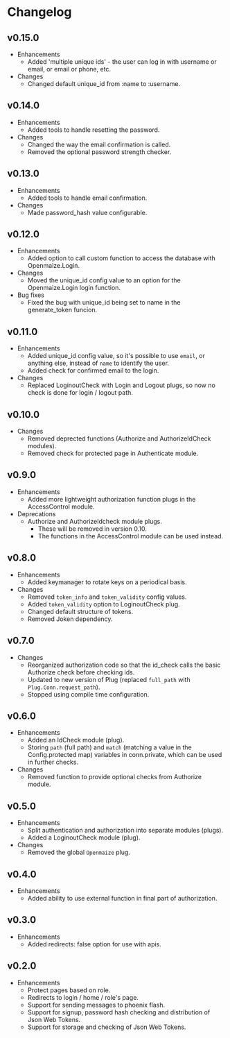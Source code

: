 # Changelog

## v0.15.0

* Enhancements
    * Added 'multiple unique ids' - the user can log in with username or email, or email or phone, etc.
* Changes
    * Changed default unique_id from :name to :username.

## v0.14.0

* Enhancements
    * Added tools to handle resetting the password.
* Changes
    * Changed the way the email confirmation is called.
    * Removed the optional password strength checker.

## v0.13.0

* Enhancements
    * Added tools to handle email confirmation.
* Changes
    * Made password_hash value configurable.

## v0.12.0

* Enhancements
    * Added option to call custom function to access the database with Openmaize.Login.
* Changes
    * Moved the unique_id config value to an option for the Openmaize.Login login function.
* Bug fixes
    * Fixed the bug with unique_id being set to name in the generate_token funcion.

## v0.11.0

* Enhancements
    * Added unique_id config value, so it's possible to use `email`, or anything else, instead of `name` to identify the user.
    * Added check for confirmed email to the login.
* Changes
    * Replaced LoginoutCheck with Login and Logout plugs, so now no check is done for login / logout path.

## v0.10.0

* Changes
    * Removed deprected functions (Authorize and AuthorizeIdCheck modules).
    * Removed check for protected page in Authenticate module.

## v0.9.0

* Enhancements
    * Added more lightweight authorization function plugs in the AccessControl module.
* Deprecations
    * Authorize and AuthorizeIdcheck module plugs.
        * These will be removed in version 0.10.
        * The functions in the AccessControl module can be used instead.

## v0.8.0

* Enhancements
    * Added keymanager to rotate keys on a periodical basis.
* Changes
    * Removed `token_info` and `token_validity` config values.
    * Added `token_validity` option to LoginoutCheck plug.
    * Changed default structure of tokens.
    * Removed Joken dependency.

## v0.7.0

* Changes
    * Reorganized authorization code so that the id_check calls the basic Authorize check before checking ids.
    * Updated to new version of Plug (replaced `full_path` with `Plug.Conn.request_path`).
    * Stopped using compile time configuration.

## v0.6.0

* Enhancements
    * Added an IdCheck module (plug).
    * Storing `path` (full path) and `match` (matching a value in the Config.protected map)
    variables in conn.private, which can be used in further checks.
* Changes
    * Removed function to provide optional checks from Authorize module.

## v0.5.0

* Enhancements
    * Split authentication and authorization into separate modules (plugs).
    * Added a LoginoutCheck module (plug).
* Changes
    * Removed the global `Openmaize` plug.

## v0.4.0

* Enhancements
    * Added ability to use external function in final part of authorization.

## v0.3.0

* Enhancements
    * Added redirects: false option for use with apis.

## v0.2.0

* Enhancements
    * Protect pages based on role.
    * Redirects to login / home / role's page.
    * Support for sending messages to phoenix flash.
    * Support for signup, password hash checking and distribution of Json Web Tokens.
    * Support for storage and checking of Json Web Tokens.
